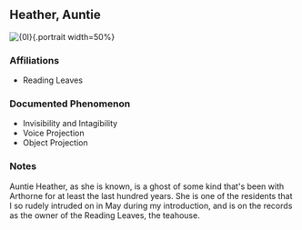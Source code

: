 ## Heather, Auntie
![{0l}](../blank.png){.portrait width=50%}

### Affiliations
- Reading Leaves

### Documented Phenomenon
- Invisibility and Intagibility
- Voice Projection
- Object Projection

### Notes
Auntie Heather, as she is known, is a ghost of some kind that's been with Arthorne for at least the last hundred years. She is one of the residents that I so rudely intruded on in May during my introduction, and is on the records as the owner of the Reading Leaves, the teahouse.
